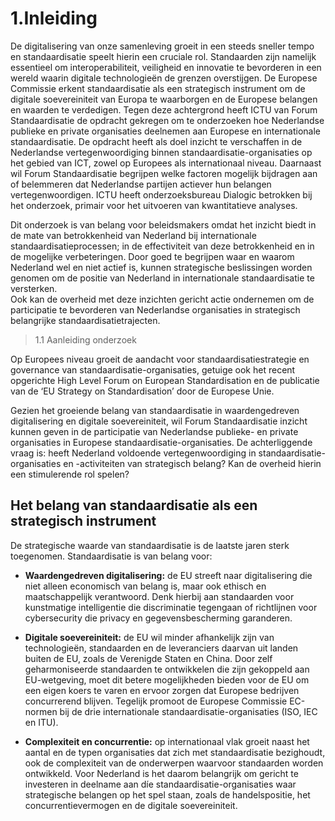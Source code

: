 
# 1.Inleiding

De digitalisering van onze samenleving groeit in een steeds sneller tempo en standaardisatie speelt hierin een cruciale rol. Standaarden zijn namelijk essentieel om interoperabiliteit, veiligheid en innovatie te bevorderen in een wereld waarin digitale technologieën de grenzen overstijgen. De Europese Commissie erkent standaardisatie als een strategisch instrument om de digitale soevereiniteit van Europa te waarborgen en de Europese belangen en waarden te verdedigen. Tegen deze achtergrond heeft ICTU van Forum Standaardisatie de opdracht gekregen om te onderzoeken hoe Nederlandse publieke en private organisaties deelnemen aan Europese en internationale standaardisatie. De opdracht heeft als doel inzicht te verschaffen in de Nederlandse vertegenwoordiging binnen standaardisatie-organisaties op het gebied van ICT, zowel op Europees als internationaal niveau. Daarnaast wil Forum Standaardisatie begrijpen welke factoren mogelijk bijdragen aan of belemmeren dat Nederlandse partijen actiever hun belangen vertegenwoordigen. ICTU heeft onderzoeksbureau Dialogic betrokken bij het onderzoek, primair voor het uitvoeren van kwantitatieve analyses.

Dit onderzoek is van belang voor beleidsmakers omdat het inzicht biedt in de mate van betrokkenheid van Nederland bij internationale standaardisatieprocessen; in de effectiviteit van deze betrokkenheid en in de mogelijke verbeteringen. Door goed te begrijpen waar en waarom Nederland wel en niet actief is, kunnen strategische beslissingen worden genomen om de positie van Nederland in internationale standaardisatie te versterken.  
Ook kan de overheid met deze inzichten gericht actie ondernemen om de participatie te bevorderen van Nederlandse organisaties in strategisch belangrijke standaardisatietrajecten.

> 1.1 Aanleiding onderzoek

Op Europees niveau groeit de aandacht voor standaardisatiestrategie en governance van standaardisatie-organisaties, getuige ook het recent opgerichte High Level Forum on European Standardisation en de publicatie van de ‘EU Strategy on Standardisation’ door de Europese Unie.

Gezien het groeiende belang van standaardisatie in waardengedreven digitalisering en digitale soevereiniteit, wil Forum Standaardisatie inzicht kunnen geven in de participatie van Nederlandse publieke- en private organisaties in Europese standaardisatie-organisaties. De achterliggende vraag is: heeft Nederland voldoende vertegenwoordiging in standaardisatie-organisaties en -activiteiten van strategisch belang? Kan de overheid hierin een stimulerende rol spelen?

## Het belang van standaardisatie als een strategisch instrument

De strategische waarde van standaardisatie is de laatste jaren sterk toegenomen. Standaardisatie is van belang voor:

- **Waardengedreven digitalisering:** de EU streeft naar digitalisering die niet alleen economisch van belang is, maar ook ethisch en maatschappelijk verantwoord. Denk hierbij aan standaarden voor kunstmatige intelligentie die discriminatie tegengaan of richtlijnen voor cybersecurity die privacy en gegevensbescherming garanderen.

- **Digitale soevereiniteit:** de EU wil minder afhankelijk zijn van technologieën, standaarden en de leveranciers daarvan uit landen buiten de EU, zoals de Verenigde Staten en China. Door zelf geharmoniseerde standaarden te ontwikkelen die zijn gekoppeld aan EU-wetgeving, moet dit betere mogelijkheden bieden voor de EU om een eigen koers te varen en ervoor zorgen dat Europese bedrijven concurrerend blijven. Tegelijk promoot de Europese Commissie EC-normen bij de drie internationale standaardisatie-organisaties (ISO, IEC en ITU).

- **Complexiteit en concurrentie:** op internationaal vlak groeit naast het aantal en de typen organisaties dat zich met standaardisatie bezighoudt, ook de complexiteit van de onderwerpen waarvoor standaarden worden ontwikkeld. Voor Nederland is het daarom belangrijk om gericht te investeren in deelname aan díe standaardisatie-organisaties waar strategische belangen op het spel staan, zoals de handelspositie, het concurrentievermogen en de digitale soevereiniteit.

